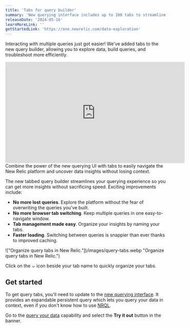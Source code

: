 ```yaml
---
title: 'Tabs for query builder'
summary: 'New querying interface includes up to 100 tabs to streamline data exploration'
releaseDate: '2024-05-16'
learnMoreLink: ''
getStartedLink: 'https://one.newrelic.com/data-exploration'
---
```


Interacting with multiple queries just got easier! We've added tabs to the new query builder, allowing you to explore data, build queries, and troubleshoot more efficiently.

<iframe width="560" height="315" src="https://fast.wistia.net/embed/iframe/7bw1gg24up" frameborder="0" allow="accelerometer; autoplay; clipboard-write; encrypted-media; gyroscope; picture-in-picture" allowfullscreen></iframe>
<figcaption>Combine the power of the new querying UI with tabs to easily navigate the New Relic platform and uncover data insights without losing context. </figcaption>

The new tabbed query builder streamlines your querying experience so you can get more insights without sacrificing speed. Exciting improvements include:

- **No more lost queries**. Explore the platform without the fear of overwriting the queries you've built.
- **No more browser tab switching**. Keep multiple queries in one easy-to-navigate window.
- **Tab management made easy**. Organize your insights by naming your tabs.
- **Faster loading**. Switching between queries is snappier than ever thanks to improved caching.

!["Organize query tabs in New Relic."])/images/query-tabs.webp "Organize query tabs in New Relic.")

<figcaption>
  Click on the ⌄ icon beside your tab name to quickly organize your tabs.  
</figcaption>

## Get started

To get query tabs, you'll need to update to the [new querying interface](https://docs.newrelic.com/whats-new/2024/02/whats-new-02-21-new-query-experience/). It provides an expandable persistent query which lets you query your data in context, even if you don't know how to use [NRQL](https://docs.newrelic.com/docs/nrql/get-started/introduction-nrql-new-relics-query-language/).

Go to the [query your data](https://one.newrelic.com/data-exploration) capability and select the **Try it out** button in the banner.
